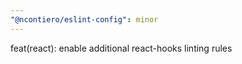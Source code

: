 ```yaml
---
"@ncontiero/eslint-config": minor
---
```


feat(react): enable additional react-hooks linting rules
